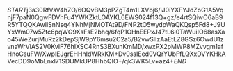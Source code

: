 $START$j3a30RfVsV4hZO/6OQvBM3pPZgT4m1LXVbj6/iJ0iYXFYJdZoG1A5VqnjF7paN0QgwFDVhFu4YWKZktLOAYKL6EWS024f13Q+gz/e4rtSQiwO6aB9R5YTQQKAwIlSnNsq4YNhMjNMOTAt9D/FNP2tO5wydpWaQKQsp5Fd8+J9UYxWm07w5Ztc6pqWG9XsFsE2bhq/6fqP1OHnEEPxJ47tL6i0TaWuiIO68asXao45WeZurjMuRz2kDepSjW9pY6msu2C2a5/B2vwSlIzAaEtLZ8GSz6OwdU1zvnaWrVlAS2V0KvIF76hIXSC4RnS3BXunKmMD/xwxPX2pMWP8MZvvgm1afHnoCsuFW/XwplEJgrEHHhIdWRkKM+Dv0ssIEed0VQrYUbFfLQXxDVYKHkAVecDD9oMbLnxl71SDUMkUP8HhbQIO+/qk3WK5Lv+az4+$END$